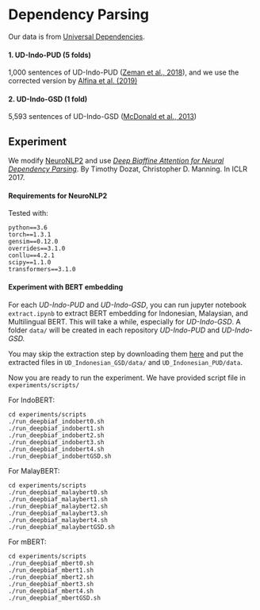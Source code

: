 # Dependency Parsing

Our data is from [Universal Dependencies](https://universaldependencies.org/).
#### 1. UD-Indo-PUD (5 folds)
1,000 sentences of UD-Indo-PUD ([Zeman et al., 2018](https://www.aclweb.org/anthology/K17-3001/)), and we use the corrected version by  [Alfina et al. (2019)](https://github.com/ialfina/revised-id-pud)
#### 2. UD-Indo-GSD (1 fold)
5,593 sentences of UD-Indo-GSD ([McDonald et al., 2013](https://www.aclweb.org/anthology/P13-2017/))

## Experiment

We modify [NeuroNLP2](https://github.com/XuezheMax/NeuroNLP2) and use [_Deep Biaffine Attention for Neural Dependency Parsing_](https://arxiv.org/abs/1611.01734). By Timothy Dozat, Christopher D. Manning. In ICLR 2017.

#### Requirements for NeuroNLP2
Tested with:
```
python==3.6
torch==1.3.1
gensim==0.12.0
overrides==3.1.0
conllu==4.2.1
scipy==1.1.0
transformers==3.1.0
```
#### Experiment with BERT embedding

For each *UD-Indo-PUD* and *UD-Indo-GSD*, you can run jupyter notebook `extract.ipynb` to extract BERT embedding for Indonesian, Malaysian, and Multilingual BERT.
This will take a while, especially for *UD-Indo-GSD*. A folder `data/` will be created in each repository *UD-Indo-PUD* and *UD-Indo-GSD.*

You may skip the extraction step by downloading them [here](https://drive.google.com/drive/folders/1dG2nxtvxRbzKLsFTSvwlxrZBvK71mtti?usp=sharing) and put the extracted files in `UD_Indonesian_GSD/data/` and `UD_Indonesian_PUD/data`.

Now you are ready to run the experiment. We have provided script file in `experiments/scripts/`

For IndoBERT:
```
cd experiments/scripts
./run_deepbiaf_indobert0.sh
./run_deepbiaf_indobert1.sh
./run_deepbiaf_indobert2.sh
./run_deepbiaf_indobert3.sh
./run_deepbiaf_indobert4.sh
./run_deepbiaf_indobertGSD.sh
```
For MalayBERT:
```
cd experiments/scripts
./run_deepbiaf_malaybert0.sh
./run_deepbiaf_malaybert1.sh
./run_deepbiaf_malaybert2.sh
./run_deepbiaf_malaybert3.sh
./run_deepbiaf_malaybert4.sh
./run_deepbiaf_malaybertGSD.sh
```
For mBERT:
```
cd experiments/scripts
./run_deepbiaf_mbert0.sh
./run_deepbiaf_mbert1.sh
./run_deepbiaf_mbert2.sh
./run_deepbiaf_mbert3.sh
./run_deepbiaf_mbert4.sh
./run_deepbiaf_mbertGSD.sh
```
